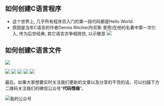 ## 如何创建C语言程序

- 这个世界上, 几乎所有程序员入门的第一段代码都是Hello World.
- 原因是当年C语言的作者Dennis Ritchie(丹尼斯 里奇)在他的名著<The C Programming Language>中第一次引入, 传为后世经典, 其它语言亦争相效仿, 以示敬意
  ![](https://img-blog.csdnimg.cn/img_convert/8e87f83d4d2501a1c1248c61a786ccc5.png)

## 如何创建C语言文件

![](https://img-blog.csdnimg.cn/img_convert/7ad55f94d20cdd623cf7b15c5d897971.png)

![](https://img-blog.csdnimg.cn/img_convert/ad8b418e47011d7013e980d83b594485.png)
![](https://img-blog.csdnimg.cn/img_convert/fa41dbc82fb401f15894ccb19e7bca7f.png)
![](https://img-blog.csdnimg.cn/img_convert/1bcbe3046f4e7120812588ef785412d2.png)
![](https://img-blog.csdnimg.cn/img_convert/669f4cdc8bdc153e01e10feb70989214.png)
![](https://img-blog.csdnimg.cn/img_convert/d181a8a7e67e482b574bd6755f97e2c7.png)

最后，如果大家想要实时关注我们更新的文章以及分享的干货的话，可以扫描下方二维码关注我们的微信公众号“**代码情缘**”。

![我的公众号](https://cdn.nlark.com/yuque/0/2021/jpeg/12653647/1635665327539-b1156e20-fe8c-430b-9c24-1f3b834942ac.jpeg)